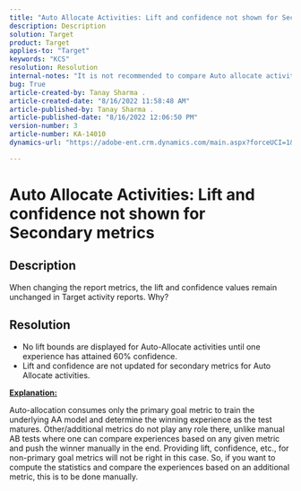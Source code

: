 ```yaml
---
title: "Auto Allocate Activities: Lift and confidence not shown for Secondary metrics"
description: Description
solution: Target
product: Target
applies-to: "Target"
keywords: "KCS"
resolution: Resolution
internal-notes: "It is not recommended to compare Auto allocate activity report from Target classic because the Target classic UI does not support auto allocate reporting."
bug: True
article-created-by: Tanay Sharma .
article-created-date: "8/16/2022 11:58:48 AM"
article-published-by: Tanay Sharma .
article-published-date: "8/16/2022 12:06:50 PM"
version-number: 3
article-number: KA-14010
dynamics-url: "https://adobe-ent.crm.dynamics.com/main.aspx?forceUCI=1&pagetype=entityrecord&etn=knowledgearticle&id=1bc10dc3-5a1d-ed11-b83e-002248086cae"

---
```

# Auto Allocate Activities: Lift and confidence not shown for Secondary metrics

## Description


When changing the report metrics, the lift and confidence values remain unchanged in Target activity reports. Why?


## Resolution




- No lift bounds are displayed for Auto-Allocate activities until one experience has attained 60% confidence.
- Lift and confidence are not updated for secondary metrics for Auto Allocate activities.


<u><b>Explanation:</b></u>

Auto-allocation consumes only the primary goal metric to train the underlying AA model and determine the winning experience as the test matures. Other/additional metrics do not play any role there, unlike manual AB tests where one can compare experiences based on any given metric and push the winner manually in the end. Providing lift, confidence, etc., for non-primary goal metrics will not be right in this case. So, if you want to compute the statistics and compare the experiences based on an additional metric, this is to be done manually.
